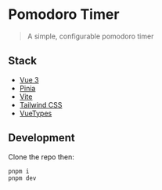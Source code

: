 # Pomodoro Timer

> A simple, configurable pomodoro timer 

## Stack

- [Vue 3](https://v3.vuejs.org/)
- [Pinia](https://pinia.esm.dev)
- [Vite](vitejs.dev/)
- [Tailwind CSS](https://tailwindcss.com/)
- [VueTypes](https://dwightjack.github.io/vue-types/)

## Development

Clone the repo then:

```
pnpm i
pnpm dev
```
